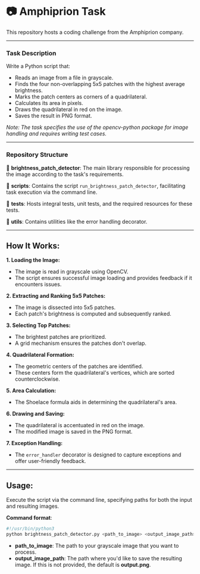 # 📷 Amphiprion Task

This repository hosts a coding challenge from the Amphiprion company.

---

### Task Description

Write a Python script that:

- Reads an image from a file in grayscale.
- Finds the four non-overlapping 5x5 patches with the highest average brightness.
- Marks the patch centers as corners of a quadrilateral.
- Calculates its area in pixels.
- Draws the quadrilateral in red on the image.
- Saves the result in PNG format.

_Note: The task specifies the use of the opencv-python package for image handling and requires writing test cases._

---

### Repository Structure

📁 **brightness_patch_detector**: The main library responsible for processing the image according to the task's requirements.

📁 **scripts**: Contains the script `run_brightness_patch_detector`, facilitating task execution via the command line.

📁 **tests**: Hosts integral tests, unit tests, and the required resources for these tests.

📁 **utils**: Contains utilities like the error handling decorator.

---

## How It Works:

**1. Loading the Image:**

- The image is read in grayscale using OpenCV.
- The script ensures successful image loading and provides feedback if it encounters issues.

**2. Extracting and Ranking 5x5 Patches:**

- The image is dissected into 5x5 patches.
- Each patch's brightness is computed and subsequently ranked.

**3. Selecting Top Patches:**

- The brightest patches are prioritized.
- A grid mechanism ensures the patches don't overlap.

**4. Quadrilateral Formation:**

- The geometric centers of the patches are identified.
- These centers form the quadrilateral's vertices, which are sorted counterclockwise.

**5. Area Calculation:**

- The Shoelace formula aids in determining the quadrilateral's area.

**6. Drawing and Saving:**

- The quadrilateral is accentuated in red on the image.
- The modified image is saved in the PNG format.

**7. Exception Handling:**

- The `error_handler` decorator is designed to capture exceptions and offer user-friendly feedback.

---

## Usage:

Execute the script via the command line, specifying paths for both the input and resulting images.

**Command format**:

```bash
#!/usr/bin/python3
python brightness_patch_detector.py <path_to_image> <output_image_path> 
```

- **path_to_image**: The path to your grayscale image that you want to process.
- **output_image_path**: The path where you'd like to save the resulting image. If this is not provided, the default is
  **output.png**.

